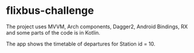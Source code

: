 # flixbus-challenge
The project uses MVVM, Arch components, Dagger2, Android Bindings, RX and some parts of the code is in Kotlin. 

The app shows the timetable of departures for Station id = 10. 

